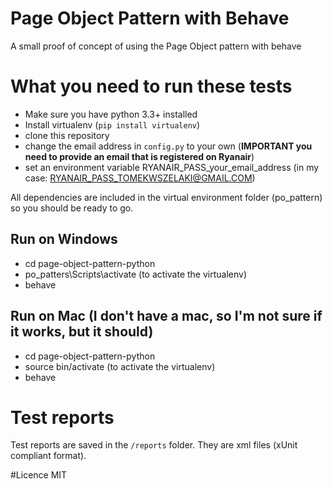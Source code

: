 # Page Object Pattern with Behave
A small proof of concept of using the Page Object pattern with behave

# What you need to run these tests
 - Make sure you have python 3.3+ installed
 - Install virtualenv (`pip install virtualenv`)
 - clone this repository
 - change the email address in `config.py` to your own (**IMPORTANT you need to provide an email that is registered on Ryanair**)
 - set an environment variable RYANAIR_PASS_your_email_address (in my case: RYANAIR_PASS_TOMEKWSZELAKI@GMAIL.COM)
 
All dependencies are included in the virtual environment folder (po_pattern) so you should be ready to go.

## Run on Windows
 - cd page-object-pattern-python
 - po_patters\Scripts\activate (to activate the virtualenv)
 - behave

 ## Run on Mac (I don't have a mac, so I'm not sure if it works, but it should)
 - cd page-object-pattern-python
 - source bin/activate (to activate the virtualenv)
 - behave

# Test reports
Test reports are saved in the `/reports` folder. They are xml files (xUnit compliant format).

#Licence
MIT
